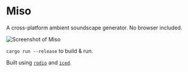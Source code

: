 # Miso

A cross-platform ambient soundscape generator. No browser included.

![Screenshot of Miso](screenshot.png)

`cargo run --release` to build & run. 

Built using [`rodio`](https://github.com/RustAudio/rodio) and [`iced`](https://github.com/hecrj/iced).